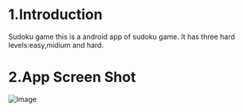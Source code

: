 # 1.Introduction
Sudoku game
this is a android app of sudoku game.
It has three hard levels:easy,midium and hard.
# 2.App Screen Shot
![Image](https://github.com/hlq1025/Sudoku/tree/master/screenshot/homepage.jpg)